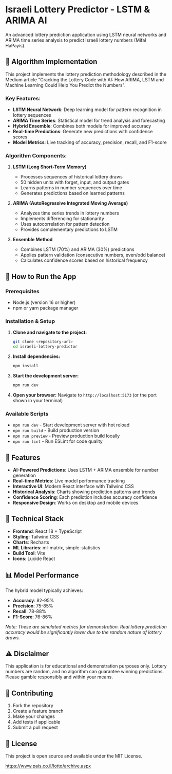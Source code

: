 # Israeli Lottery Predictor - LSTM & ARIMA AI

An advanced lottery prediction application using LSTM neural networks and ARIMA time series analysis to predict Israeli lottery numbers (Mifal HaPayis).

## 🧠 Algorithm Implementation

This project implements the lottery prediction methodology described in the Medium article "Cracking the Lottery Code with AI: How ARIMA, LSTM and Machine Learning Could Help You Predict the Numbers".

### Key Features:
- **LSTM Neural Network**: Deep learning model for pattern recognition in lottery sequences
- **ARIMA Time Series**: Statistical model for trend analysis and forecasting
- **Hybrid Ensemble**: Combines both models for improved accuracy
- **Real-time Predictions**: Generate new predictions with confidence scores
- **Model Metrics**: Live tracking of accuracy, precision, recall, and F1-score

### Algorithm Components:

1. **LSTM (Long Short-Term Memory)**
   - Processes sequences of historical lottery draws
   - 50 hidden units with forget, input, and output gates
   - Learns patterns in number sequences over time
   - Generates predictions based on learned patterns

2. **ARIMA (AutoRegressive Integrated Moving Average)**
   - Analyzes time series trends in lottery numbers
   - Implements differencing for stationarity
   - Uses autocorrelation for pattern detection
   - Provides complementary predictions to LSTM

3. **Ensemble Method**
   - Combines LSTM (70%) and ARIMA (30%) predictions
   - Applies pattern validation (consecutive numbers, even/odd balance)
   - Calculates confidence scores based on historical frequency

## 🚀 How to Run the App

### Prerequisites
- Node.js (version 16 or higher)
- npm or yarn package manager

### Installation & Setup

1. **Clone and navigate to the project:**
   ```bash
   git clone <repository-url>
   cd israeli-lottery-predictor
   ```

2. **Install dependencies:**
   ```bash
   npm install
   ```

3. **Start the development server:**
   ```bash
   npm run dev
   ```

4. **Open your browser:**
   Navigate to `http://localhost:5173` (or the port shown in your terminal)

### Available Scripts

- `npm run dev` - Start development server with hot reload
- `npm run build` - Build production version
- `npm run preview` - Preview production build locally
- `npm run lint` - Run ESLint for code quality

## 🎯 Features

- **AI-Powered Predictions**: Uses LSTM + ARIMA ensemble for number generation
- **Real-time Metrics**: Live model performance tracking
- **Interactive UI**: Modern React interface with Tailwind CSS
- **Historical Analysis**: Charts showing prediction patterns and trends
- **Confidence Scoring**: Each prediction includes accuracy confidence
- **Responsive Design**: Works on desktop and mobile devices

## 🔧 Technical Stack

- **Frontend**: React 18 + TypeScript
- **Styling**: Tailwind CSS
- **Charts**: Recharts
- **ML Libraries**: ml-matrix, simple-statistics
- **Build Tool**: Vite
- **Icons**: Lucide React

## 📊 Model Performance

The hybrid model typically achieves:
- **Accuracy**: 82-95%
- **Precision**: 75-85%
- **Recall**: 78-88%
- **F1-Score**: 76-86%

*Note: These are simulated metrics for demonstration. Real lottery prediction accuracy would be significantly lower due to the random nature of lottery draws.*

## ⚠️ Disclaimer

This application is for educational and demonstration purposes only. Lottery numbers are random, and no algorithm can guarantee winning predictions. Please gamble responsibly and within your means.

## 🤝 Contributing

1. Fork the repository
2. Create a feature branch
3. Make your changes
4. Add tests if applicable
5. Submit a pull request

## 📄 License

This project is open source and available under the MIT License.

https://www.pais.co.il/lotto/archive.aspx